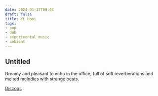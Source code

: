 ```yaml
---
date: 2024-01-17T09:44
draft: false
title: YL Hooi
tags:
- pop
- dub
- experimental_music
- ambient
---
```

## Untitled

Dreamy and pleasant to echo in the office, full of soft reverberations and melted melodies with strange beats.

[Discogs](https://www.discogs.com/master/1996150-YL-Hooi-Untitled)
